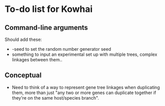 # To-do list for Kowhai

## Command-line arguments

Should add these:

* -seed <int> to set the random number generator seed
* something to input an experimental set up with multiple trees, complex linkages between them..

## Conceptual

* Need to think of a way to represent gene tree linkages when duplicating them, more than just "any two or more genes can duplicate together if they're on the same host/species branch".
